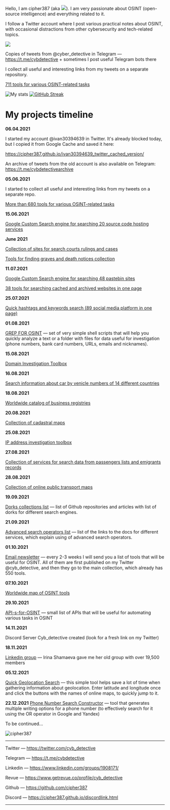 
 
Hello, I am cipher387 (aka <a target="_blank" href="https://twitter.com/cyb_detective" title="My Twitter"><img src="https://img.shields.io/badge/-@cyb_detective-1ca0f1?style=flat-square&labelColor=1ca0f1&logo=twitter&logoColor=white&link=https://twitter.com/cyb_detective"></a>). I am very passionate about OSINT (open-source intelligence) and everything related to it.

I follow a Twitter account where I post various practical notes about OSINT, with occasional distractions from other cybersecurity and tech-related topics.


 <a target="_blank" href="https://twitter.com/cyb_detective" title="My Twitter"><img src="https://img.shields.io/badge/-@cyb_detective-1ca0f1?style=flat-square&labelColor=1ca0f1&logo=twitter&logoColor=white&link=https://twitter.com/cyb_detective"></a>
 
Copies of tweets from @cyber_detective in Telegram — https://t.me/cybdetective + sometimes I post useful Telegram bots there

I collect all useful and interesting links from my tweets on a separate repository. 

<a href="https://github.com/cipher387/osint_stuff_tool_collection">711 tools for various OSINT-related tasks</a>

![My stats](https://github-readme-stats.vercel.app/api?username=cipher387&count_private=true&show_icons=true&theme=dark)
[![GitHub Streak](http://github-readme-streak-stats.herokuapp.com?user=cipher387&theme=react)](https://git.io/streak-stats)
<br/>


<h1>My projects timeline</h1>

<b>06.04.2021</b></br>

I started my account @ivan30394639 in Twitter. It's already blocked today, but I copied it from Google Cache and saved it here:

https://cipher387.github.io/ivan30394639_twitter_cached_version/

An archive of tweets from the old account is also available on Telegram: https://t.me/cybdetectivearchive 

<b>05.06.2021</b></br>

I started to collect all useful and interesting links from my tweets on a separate repo. 

<a href="https://github.com/cipher387/osint_stuff_tool_collection">More than 680 tools for various OSINT-related tasks</a>

<b>15.06.2021</b></br>

<a href="https://cipher387.github.io/code_repository_google_custom_search_engines/">Google Custom Search engine for searching 20 source code hosting services</a>

<b>June 2021</b></br>

<a href="https://cipher387.github.io/osint_stuff_tool_collection/court_search_list.html">Collection of sites for search courts rulings and cases</a>

<a href="https://cipher387.github.io/osint_stuff_tool_collection/graves_search.html.html">Tools for finding graves and death notices collection</a>

<b>11.07.2021</b></br>

<a href="https://cipher387.github.io/pastebinsearchengines/">Google Custom Search engine for searching 48 pastebin sites</a>

<a href="https://cipher387.github.io/quickcacheandarchivesearch/">38 tools for searching cached and archived websites in one page</a>

<b>25.07.2021</b></br>

<a href="https://cipher387.github.io/hashtags_and_keywords_social_media_quick_search/">Quick hashtags and keywords search (89 social media platform in one page)</a>

<b>01.08.2021</b></br>

<a href="https://github.com/cipher387/grep_for_osint">GREP FOR OSINT</a> — set of very simple shell scripts that will help you quickly analyze a text or a folder with files for data useful for investigation (phone numbers, bank card numbers, URLs, emails and nicknames).

<b>15.08.2021</b></br>

<a href="https://cipher387.github.io/domain_investigation_toolbox/">Domain Investigation Toolbox</a>

<b>16.08.2021</b></br>

<a href="https://cipher387.github.io/venicle_number_search_toolbox/">Search information about car by venicle numbers of 14 different countries</a>

<b>18.08.2021</b></br>

<a href="https://cipher387.github.io/corporative_registry_worldwide_catalog/">Worldwide catalog of business registries</a>

<b>20.08.2021</b></br>

<a href="https://cipher387.github.io/collection_of_cadastral_maps/">Collection of cadastral maps</a>

<b>25.08.2021</b></br>

<a href="https://cipher387.github.io/domain_investigation_toolbox/ip.html">IP address investigation toolbox</a>

<b>27.08.2021</b></br>

<a href="https://cipher387.github.io/passengers_lists_and_migrants_records/" class="btn btn-primary" role="button">Collection of services for search data from passengers lists and emigrants records</a>

<b>28.08.2021</b></br>

<a href="https://cipher387.github.io/public_transport_maps/" class="btn btn-primary" role="button">Collection of online public transport maps</a>

<b>19.09.2021</b></br>

<a href="https://github.com/cipher387/Dorks-collections-list">Dorks collections list</a> — list of Github repositories and articles with list of dorks for different search engines.

<b>21.09.2021</b></br>

<a href="https://github.com/cipher387/Advanced-search-operators-list">Advanced search operators list</a> — list of the links to the docs for different services, which explain using of advanced search operators.

<b>01.10.2021</b></br>

<a href="https://www.getrevue.co/profile/cyb_detective?via=twitter-profile-webview">Email newsletter</a> — every 2-3 weeks I will send you a list of tools that will be useful for OSINT. All of them are first published on my Twitter @cyb_detective, and then they go to the main collection, which already has 550 tools.


<b>07.10.2021</b></b>

<a href="https://cipher387.github.io/osintmap/">Worldwide map of OSINT tools</a>

<b>29.10.2021</b></b>

<a href="https://github.com/cipher387/API-s-for-OSINT">API-s-for-OSINT</a> — small list of APIs that will be useful for automating various tasks in OSINT

<b>14.11.2021</b></b>

Discord Server Cyb_detective created (look for a fresh link on my Twitter)

<b>18.11.2021</b>

<a href="https://t.co/ZoiiCGlClv">Linkedin group</a> — Irina Shamaeva gave me her old group with over 19,500 members

<b>05.12.2021</b>

<a href="https://cipher387.github.io/quickgeolocationsearch/">Quick Geolocation Search</a> — this simple tool helps save a lot of time when gathering information about geolocation. Enter latitude and longitude once and click the buttons with the names of online maps, to quickly jump to it.


<b>22.12.2021</b>
<a href="https://cipher387.github.io/phonenumberqueryconstructor/">Phone Number Search Constructor</a> — tool that generates multiple writing options for a phone number (to effectively search for it using the OR operator in Google and Yandex)

To be continued...

<p align="left"> <img src="https://komarev.com/ghpvc/?username=cipher387" alt="cipher387" /> </p>


<hr>

Twitter — https://twitter.com/cyb_detective

Telegram — https://t.me/cybdetective

Linkedin — https://www.linkedin.com/groups/1908171/

Revue — https://www.getrevue.co/profile/cyb_detective

Github — https://github.com/cipher387

Discord — https://cipher387.github.io/discordlink.html

<hr>
